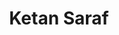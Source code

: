 ---
title: Ketan Saraf
layout: fellow
university: xx
programming-languages: xx
description: xxxx
interests: xx
img: logo.jpg
---